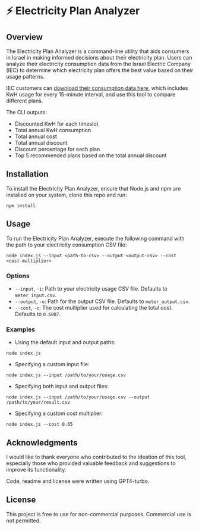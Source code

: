 # ⚡ Electricity Plan Analyzer

## Overview

The Electricity Plan Analyzer is a command-line utility that aids consumers in Israel in making informed decisions about their electricity plan. Users can analyze their electricity consumption data from the Israel Electric Company (IEC) to determine which electricity plan offers the best value based on their usage patterns.

IEC customers can <a href="https://www.iec.co.il/remote-reading-info">download their consumption data here,</a> which includes KwH usage for every 15-minute interval, and use this tool to compare different plans.

The CLI outputs:

- Discounted KwH for each timeslot
- Total annual KwH consumption
- Total annual cost
- Total annual discount
- Discount percentage for each plan
- Top 5 recommended plans based on the total annual discount

## Installation

To install the Electricity Plan Analyzer, ensure that Node.js and npm are installed on your system, clone this repo and run:

```
npm install
```

## Usage

To run the Electricity Plan Analyzer, execute the following command with the path to your electricity consumption CSV file:

```
node index.js --input <path-to-csv> --output <output-csv> --cost <cost-multiplier>
```

### Options

- `--input`, `-i`: Path to your electricity usage CSV file. Defaults to `meter_input.csv`.
- `--output`, `-o`: Path for the output CSV file. Defaults to `meter_output.csv`.
- `--cost`, `-c`: The cost multiplier used for calculating the total cost. Defaults to `0.6007`.

### Examples

- Using the default input and output paths:

```
node index.js
```

- Specifying a custom input file:

```
node index.js --input /path/to/your/usage.csv
```

- Specifying both input and output files:

```
node index.js --input /path/to/your/usage.csv --output /path/to/your/result.csv
```

- Specifying a custom cost multiplier:

```
node index.js --cost 0.65
```

## Acknowledgments

I would like to thank everyone who contributed to the ideation of this tool, especially those who provided valuable feedback and suggestions to improve its functionality.

Code, readme and license were written using GPT4-turbo.

## License

This project is free to use for non-commercial purposes. Commercial use is not permitted.